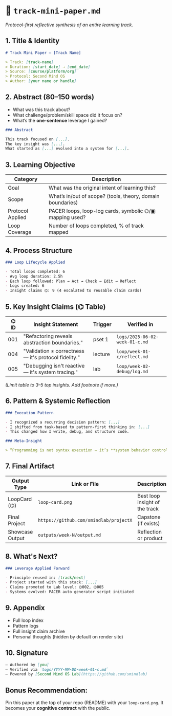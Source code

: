 # 📄 `track-mini-paper.md`

_Protocol-first reflective synthesis of an entire learning track._

## 1. Title & Identity

```markdown
# Track Mini Paper — [Track Name]

> Track: [track-name]  
> Duration: [start_date] → [end_date]  
> Source: [course/platform/org]  
> Protocol: Second Mind OS  
> Author: [your name or handle]
```

## 2. Abstract (80–150 words)

- What was this track about?
- What challenge/problem/skill space did it focus on?
- What’s the **one-sentence** leverage I gained?

```markdown
### Abstract

This track focused on [...].  
The key insight was [...].  
What started as [...] evolved into a system for [...].
```

## 3. Learning Objective

| Category         | Description                                                |
| ---------------- | ---------------------------------------------------------- |
| Goal             | What was the original intent of learning this?             |
| Scope            | What’s in/out of scope? (tools, theory, domain boundaries) |
| Protocol Applied | PACER loops, loop-log cards, symbolic ⌬/▣ mapping used?    |
| Loop Coverage    | Number of loops completed, % of track mapped               |

## 4. Process Structure

```markdown
### Loop Lifecycle Applied

- Total loops completed: 6
- Avg loop duration: 2.5h
- Each loop followed: Plan → Act → Check → Edit → Reflect
- Logs created: 6
- Insight claims ⌬: 9 (4 escalated to reusable claim cards)
```

## 5. Key Insight Claims (⌬ Table)

| ⌬ ID | Insight Statement                                    | Trigger | Verified in                    |
| ---- | ---------------------------------------------------- | ------- | ------------------------------ |
| 001  | "Refactoring reveals abstraction boundaries."        | pset 1  | `logs/2025-06-02-week-01-c.md` |
| 004  | "Validation ≠ correctness — it's protocol fidelity." | lecture | `loop/week-01-c/reflect.md`    |
| 005  | "Debugging isn't reactive — it's system tracing."    | lab     | `loop/week-02-debug/log.md`    |

_(Limit table to 3–5 top insights. Add footnote if more.)_

## 6. Pattern & Systemic Reflection

```markdown
### Execution Pattern

- I recognized a recurring decision pattern: [...]
- I shifted from task-based to pattern-first thinking in: [...]
- This changed how I write, debug, and structure code.

### Meta-Insight

> “Programming is not syntax execution — it’s **system behavior control**.”
```

## 7. Final Artifact

| Output Type     | Link or File                           | Description                    |
| --------------- | -------------------------------------- | ------------------------------ |
| LoopCard (⌬)    | `loop-card.png`                        | Best loop insight of the track |
| Final Project   | `https://github.com/smindlab/projectX` | Capstone (if exists)           |
| Showcase Output | `outputs/week-N/output.md`             | Reflection or product          |

## 8. What's Next?

```markdown
### Leverage Applied Forward

- Principle reused in: [track/next]
- Project started with this stack: [...]
- Claims promoted to Lab level: ⌬002, ⌬005
- Systems evolved: PACER auto generator script initiated
```

## 9. Appendix

- Full loop index
- Pattern logs
- Full insight claim archive
- Personal thoughts (hidden by default on render site)

## 10. Signature

```markdown
— Authored by [you]  
— Verified via `logs/YYYY-MM-DD-week-01-c.md`  
— Powered by [Second Mind OS Lab](https://github.com/smindlab)
```

## Bonus Recommendation:

Pin this paper at the top of your repo (README) with your `loop-card.png`.
It becomes your **cognitive contract** with the public.
